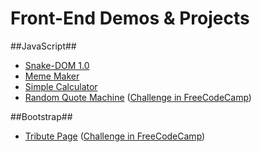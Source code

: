 # Front-End Demos & Projects

##JavaScript##
- [Snake-DOM 1.0](https://yidaoj.github.io/demos/snake1/snake.html)
- [Meme Maker](https://yidaoj.github.io/demos/canvas/MemeMaker.html)
- [Simple Calculator](https://yidaoj.github.io/demos/Calculator/calculator.html)
- [Random Quote Machine](https://yidaoj.github.io/demos/RandomQuoteMachine/index.html) ([Challenge in FreeCodeCamp](https://www.freecodecamp.com/challenges/build-a-random-quote-machine))

##Bootstrap##
- [Tribute Page](https://yidaoj.github.io/demos/TributePage/TributePage.html) ([Challenge in FreeCodeCamp](https://www.freecodecamp.com/challenges/build-a-tribute-page))

